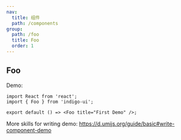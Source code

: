 ```yaml
---
nav:
  title: 组件
  path: /components
group:
  path: /foo
  title: Foo
  order: 1
---
```


## Foo

Demo:

```tsx
import React from 'react';
import { Foo } from 'indigo-ui';

export default () => <Foo title="First Demo" />;
```

More skills for writing demo: https://d.umijs.org/guide/basic#write-component-demo
